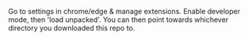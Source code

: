 Go to settings in chrome/edge & manage extensions. Enable developer mode, then 'load unpacked'. You can then point towards whichever directory you downloaded this repo to.
